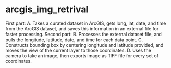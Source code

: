# arcgis_img_retrival
First part: 
  A. Takes a curated dataset in ArcGIS, gets long, lat, date, and time from the ArcGIS dataset, and saves this information in an external file for faster processing.
Second part: 
  B. Processes the external dataset file, and pulls the longitude, latitude, date, and time for each data point. 
  C. Constructs bounding box by centering longitude and latitude provided, and moves the view of the current layer to those coordinates. 
  D. Uses the camera to take an image, then exports image as TIFF file for every set of coordinates. 
